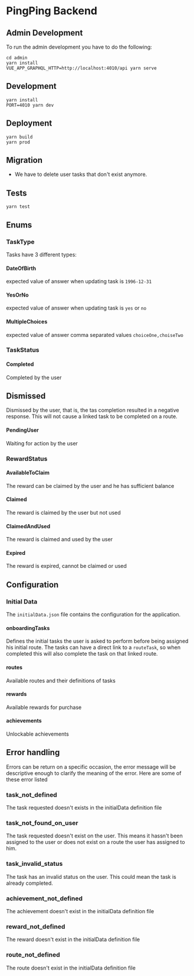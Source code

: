 # PingPing Backend

## Admin Development

To run the admin development you have to do the following:

```
cd admin
yarn install
VUE_APP_GRAPHQL_HTTP=http://localhost:4010/api yarn serve
```

## Development

```
yarn install
PORT=4010 yarn dev
```

## Deployment

```
yarn build
yarn prod
```

## Migration

- We have to delete user tasks that don't exist anymore.

## Tests

```
yarn test
```

## Enums

### TaskType

Tasks have 3 different types:

#### DateOfBirth

expected value of answer when updating task is `1996-12-31`

#### YesOrNo

expected value of answer when updating task is `yes` or `no`

#### MultipleChoices

expected value of answer comma separated values `choiceOne,choiseTwo`

### TaskStatus

#### Completed

Completed by the user

## Dismissed

Dismissed by the user, that is, the tas completion resulted in a negative response. This will not cause a linked task to be completed on a route.

#### PendingUser

Waiting for action by the user

### RewardStatus

#### AvailableToClaim

The reward can be claimed by the user and he has sufficient balance

#### Claimed

The reward is claimed by the user but not used

#### ClaimedAndUsed

The reward is claimed and used by the user

#### Expired

The reward is expired, cannot be claimed or used

## Configuration

### Initial Data

The `initialData.json` file contains the configuration for the application.

#### onboardingTasks

Defines the initial tasks the user is asked to perform before being assigned his initial route. The tasks can have a direct link to a `routeTask`, so when completed this will also complete the task on that linked route.

#### routes

Available routes and their definitions of tasks

#### rewards

Available rewards for purchase

#### achievements

Unlockable achievements

## Error handling

Errors can be return on a specific occasion, the error message will be descriptive enough to clarify the meaning of the error. Here are some of these error listed

### task_not_defined

The task requested doesn't exists in the initialData definition file

### task_not_found_on_user

The task requested doesn't exist on the user. This means it hassn't been assigned to the user or does not exist on a route the user has assigned to him.

### task_invalid_status

The task has an invalid status on the user. This could mean the task is already completed.

### achievement_not_defined

The achievement doesn't exist in the initialData definition file

### reward_not_defined

The reward doesn't exist in the initialData definition file

### route_not_defined

The route doesn't exist in the initialData definition file
